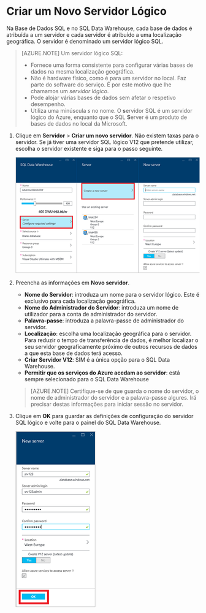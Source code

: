 <properties
   pageTitle="Criar uma Base de Dados SQL Data Warehouse no Portal do Azure | Microsoft Azure"
   description="Saiba como criar um Azure SQL Data Warehouse no Portal do Azure"
   services="sql-data-warehouse"
   documentationCenter="NA"
   authors="barbkess"
   manager="jhubbard"
   editor=""
   tags="azure-sql-data-warehouse"/>

<tags
   ms.service="sql-data-warehouse"
   ms.devlang="NA"
   ms.topic="get-started-article"
   ms.tgt_pltfrm="NA"
   ms.workload="data-services"
   ms.date="05/03/2016"
   ms.author="lodipalm;"/>

# Criar um Novo Servidor Lógico

Na Base de Dados SQL e no SQL Data Warehouse, cada base de dados é atribuída a um servidor e cada servidor é atribuído a uma localização geográfica. O servidor é denominado um servidor lógico SQL.

> [AZURE.NOTE] <a name="note"></a>Um servidor lógico SQL:
  >
  > + Fornece uma forma consistente para configurar várias bases de dados na mesma localização geográfica.
  > + Não é hardware físico, como é para um servidor no local. Faz parte do software do serviço. É por este motivo que lhe chamamos um *servidor lógico*.
  > + Pode alojar várias bases de dados sem afetar o respetivo desempenho.
  > + Utiliza uma minúscula *s* no nome. O **s**ervidor SQL é um servidor lógico do Azure, enquanto que o SQL **S**erver é um produto de bases de dados no local da Microsoft.

1. Clique em **Servidor** > **Criar um novo servidor**. Não existem taxas para o servidor. Se já tiver uma servidor SQL lógico V12 que pretende utilizar, escolha o servidor existente e siga para o passo seguinte.

    ![Criar um novo servidor](./media/sql-data-warehouse-get-started-provision/create-server.png)

2. Preencha as informações em **Novo servidor**.

    - **Nome do Servidor**: introduza um nome para o servidor lógico. Este é exclusivo para cada localização geográfica.
    - **Nome do Administrador do Servidor**: introduza um nome de utilizador para a conta de administrador do servidor.
    - **Palavra-passe**: introduza a palavra-passe de administrador do servidor.
    - **Localização**: escolha uma localização geográfica para o servidor. Para reduzir o tempo de transferência de dados, é melhor localizar o seu servidor geograficamente próximo de outros recursos de dados a que esta base de dados terá acesso.
    - **Criar Servidor V12**: SIM é a única opção para o SQL Data Warehouse.
    - **Permitir que os serviços do Azure acedam ao servidor**: está sempre selecionado para o SQL Data Warehouse

    >[AZURE.NOTE] Certifique-se de que guarda o nome do servidor, o nome de administrador do servidor e a palavra-passe algures.  Irá precisar destas informações para iniciar sessão no servidor.

3. Clique em **OK** para guardar as definições de configuração do servidor SQL lógico e volte para o painel do SQL Data Warehouse.

    ![Configurar novo servidor](./media/sql-data-warehouse-get-started-provision/configure-server.png)



<!--HONumber=Jun16_HO2-->


